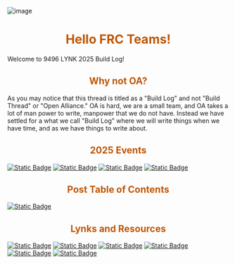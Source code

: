 ![image](https://i.postimg.cc/Njy9jFXF/Build-Log-20250111-144050-0000.png)

<div>
<div align="center">
<h1><span style="color:#bf5700">Hello FRC Teams!</span></h1>
</div>
Welcome to 9496 LYNK 2025 Build Log!


<div>
<div align="center">
<h2><span style="color:#bf5700">Why not OA?</span></h2>
</div>

As you may notice that this thread is titled as a "Build Log" and not "Build Thread" or "Open Alliance." OA is hard, we are a small team, and OA takes a lot of man power to write, manpower that we do not have. Instead we have settled for a what we call "Build Log" where we will write things when we have time, and as we have things to write about.

<div>
<div align="center">
<h2><span style="color:#bf5700">2025 Events</span></h2>
</div>

[![Static Badge](https://img.shields.io/badge/Week%201:%20Gainesville%20District%20Event%202025-na?style=for-the-badge&label=PCH&labelColor=bf5700&color=000000)](https://www.thebluealliance.com/event/2025gagai) 
[![Static Badge](https://img.shields.io/badge/Week%203:%20UNC%20Asheville%20District%20Event%202025-na?style=for-the-badge&label=FNC&labelColor=bf5700&color=000000)](https://www.thebluealliance.com/event/2025ncash) 
[![Static Badge](https://img.shields.io/badge/Week%204:%20Mecklenburg%20District%20Event%202025-na?style=for-the-badge&label=FNC&labelColor=bf5700&color=000000)](https://www.thebluealliance.com/event/2025ncmec) 
[![Static Badge](https://img.shields.io/badge/Week%206:%20North%20Carolina%20DCMP%202025-na?style=for-the-badge&label=FNC&labelColor=bf5700&color=000000)](https://www.thebluealliance.com/event/2025nccmp) 

<div>
<div align="center">
<h2><span style="color:#bf5700">Post Table of Contents</span></h2>
</div>

[![Static Badge](https://img.shields.io/badge/Software_Stack_Post-Lynk?style=for-the-badge&label=001&labelColor=bf5700&color=000000)](https://www.chiefdelphi.com/t/frc-9496-lynk-2025-build-log/481015/4?u=jimmyy) 

<div>
<div align="center">
<h2><span style="color:#bf5700">Lynks and Resources</span></h2>
</div>

[![Static Badge](https://img.shields.io/badge/Team_Website-Lynk?style=for-the-badge&label=Lynk&labelColor=bf5700&color=000000)](https://lynkrobotics.org) 
[![Static Badge](https://img.shields.io/badge/Facebook-facebook?style=for-the-badge&logo=facebook&logoColor=000000&labelColor=bf5700&color=000000)](https://www.facebook.com/lynkfrc) 
[![Static Badge](https://img.shields.io/badge/Instagram-instagram?style=for-the-badge&logo=instagram&logoColor=000000&labelColor=bf5700&color=000000)](https://www.instagram.com/lynkfrc/) 
[![Static Badge](https://img.shields.io/badge/Github-github?style=for-the-badge&logo=github&logoColor=000000&labelColor=bf5700&color=000000)](https://github.com/LynkRobotics) 
[![Static Badge](https://img.shields.io/badge/Youtube-youtube?style=for-the-badge&logo=youtube&logoColor=000000&labelColor=bf5700&color=000000)](https://www.youtube.com/@LynkFRC/) 
[![Static Badge](https://img.shields.io/badge/Lynk_Library_Of_Knowledge-LLK?style=for-the-badge&label=LLK&labelColor=Bf5700&color=000000)](https://docs.lynkrobotics.org/)